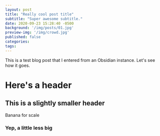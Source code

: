 ```yaml
---
layout: post
title: "Really cool post title"
subtitle: "Super awesome subtitle."
date: 2020-09-23 15:28:40 -0500
background: '/img/posts/01.jpg'
preview-img: '/img/crowd.jpg'
published: false
categories:
tags:
---
```

<!-- don't forget to remove the published: false flag when ready to publish! -->
This is a test blog post that I entered from an Obsidian instance. Let's see how it goes.

# Here's a header
## This is a slightly smaller header
Banana for scale
### Yep, a little less big
